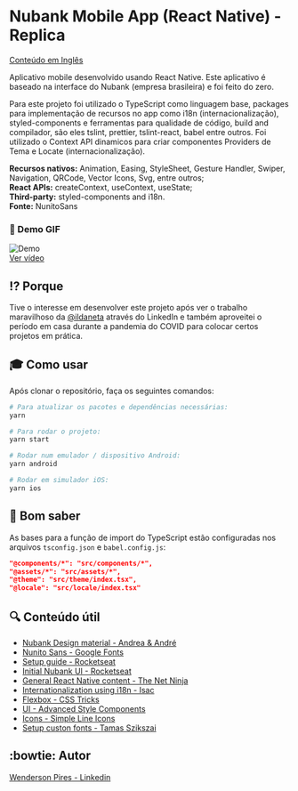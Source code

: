# Nubank Mobile App (React Native) - Replica

[Conteúdo em Inglês](https://github.com/Wpdas/nubank-mobile-app#nubank-mobile-app-react-native---replica)

Aplicativo mobile desenvolvido usando React Native. Este aplicativo é baseado na interface do Nubank (empresa brasileira) e foi feito do zero.

Para este projeto foi utilizado o TypeScript como linguagem base, packages para implementação de recursos no app como i18n (internacionalização), styled-components e ferramentas para qualidade de código, build and compilador, são eles tslint, prettier, tslint-react, babel entre outros. Foi utilizado o Context API dinamicos para criar componentes Providers de Tema e Locate (internacionalização).

**Recursos nativos:** Animation, Easing, StyleSheet, Gesture Handler, Swiper, Navigation, QRCode, Vector Icons, Svg, entre outros;</br>
**React APIs:** createContext, useContext, useState;</br>
**Third-party:** styled-components and i18n.</br>
**Fonte:** NunitoSans

### :art: Demo GIF

![Demo](https://wendersonpdas-public-github-files.s3-us-west-2.amazonaws.com/nubank_reactnative_app_2.gif)</br>
[Ver vídeo](https://drive.google.com/open?id=1JbPIVygvmJniuumozQlAVqfuaJC94HbI)

## :interrobang: Porque

Tive o interesse em desenvolver este projeto após ver o trabalho maravilhoso da [@ildaneta](https://github.com/ildaneta) através do LinkedIn e também aproveitei o período em casa durante a pandemia do COVID para colocar certos projetos em prática.

## :mortar_board: Como usar

Após clonar o repositório, faça os seguintes comandos:

```bash
# Para atualizar os pacotes e dependências necessárias:
yarn
```

```bash
# Para rodar o projeto:
yarn start
```

```bash
# Rodar num emulador / dispositivo Android:
yarn android
```

```bash
# Rodar em simulador iOS:
yarn ios
```

## :green_book: Bom saber

As bases para a função de import do TypeScript estão configuradas nos arquivos `tsconfig.json` e `babel.config.js`:

```json
"@components/*": "src/components/*",
"@assets/*": "src/assets/*",
"@theme": "src/theme/index.tsx",
"@locale": "src/locale/index.tsx"
```

## :mag: Conteúdo útil

- [Nubank Design material - Andrea & André](https://www.behance.net/gallery/42918779/Nubank)
- [Nunito Sans - Google Fonts](https://fonts.google.com/specimen/Nunito+Sans)
- [Setup guide - Rocketseat](https://react-native.rocketseat.dev/)
- [Initial Nubank UI - Rocketseat](https://www.youtube.com/watch?v=DDm0M_rZLJo&t=1s)
- [General React Native content - The Net Ninja](https://www.youtube.com/channel/UCW5YeuERMmlnqo4oq8vwUpg)
- [Internationalization using i18n - Isac](https://medium.com/reactbrasil/internacionaliza%C3%A7%C3%A3o-em-react-native-77fb1a56f8e9)
- [Flexbox - CSS Tricks](https://css-tricks.com/snippets/css/a-guide-to-flexbox/)
- [UI - Advanced Style Components](https://styled-components.com/docs/advanced)
- [Icons - Simple Line Icons](https://simplelineicons.github.io/)
- [Setup custon fonts - Tamas Szikszai](https://medium.com/better-programming/using-custom-fonts-in-react-native-2019-289099609837)

## :bowtie: Autor

[Wenderson Pires - Linkedin](https://www.linkedin.com/in/wenderson-pires-silva/)
